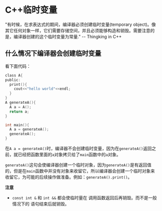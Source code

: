 # C++临时变量

"有时候，在求表达式的期间，编译器必须创建临时变量(temporary object)。像其它任何对象一样，它们需要存储空间，并且必须能够构造和销毁。需要注意的是，编译器创建的这个临时变量为常量." -- Thingking in C++

## 什么情况下编译器会创建临时变量

看下面代码：
```c
class A{
public:
  print(){
    cout<<"hello world"<<endl;
  }
}
A generateA(){
  A a = A();
  return a;
}

int main(){
  A a = generateA();
  generateA();
}

```
在`A a = generateA()`时，编译器不会创建临时变量，因为在`generateA()`返回之前，就已经把函数里面的`a`对象拷贝给了`main`函数中的`a`对象。

`generateA()`这句会使编译器创建一个临时对象，因为`generateA()`是有返回值的，但是在`main`函数中并没有对象来收留它，所以编译器会创建一个临时对象来收留它，为可能的后续操作做准备。例如：`generateA().print()`。





**注意**

* `const int &` 和 `int &&` 都会使临时量在 调用函数返回后再销毁。而不是一般情况下的 语句结束后就销毁。
